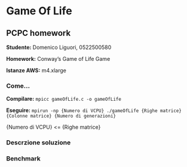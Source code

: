# Game Of Life
 ## PCPC homework

  **Studente:**      Domenico Liguori, 0522500580

  **Homework:**      Conway’s Game of Life Game

  **Istanze AWS:**   m4.xlarge

  ### Come...
   **Compilare:**    `mpicc gameOfLife.c -o gameOfLife`

   **Eseguire:**      `mpirun -np {Numero di VCPU} ./gameOfLife {Righe matrice} {Colonne matrice} {Numero di generazioni}`
   
   {Numero di VCPU} <= {Righe matrice}

  
  ### Descrzione soluzione

  ### Benchmark


